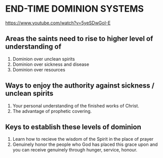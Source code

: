 # END-TIME DOMINION SYSTEMS
https://www.youtube.com/watch?v=5yeSDwGoI-E

## Areas the saints need to rise to higher level of understanding of
1. Dominion over unclean spirits
2. Dominion over sickness and disease
3. Dominion over resources

## Ways to enjoy the authority against sickness / unclean spirits
1. Your personal understanding of the finished works of Christ.
2. The advantage of prophetic covering.

## Keys to establish these levels of dominion
1. Learn how to recieve the wisdom of the Spirit in the place of prayer
2. Genuinely honor the people who God has placed this grace upon and you can receive genuinely through hunger, service, honour.
